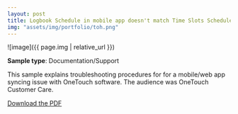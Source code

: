 ```yaml
---
layout: post
title: Logbook Schedule in mobile app doesn't match Time Slots Schedule on web (Mobile 2.2.x - iOS)
img: "assets/img/portfolio/toh.png"
---
```


![image]({{ page.img | relative_url }})

**Sample type**: Documentation/Support

This sample explains troubleshooting procedures for for a mobile/web app syncing issue with OneTouch software. The audience was OneTouch Customer Care. 

[Download the PDF](link)

